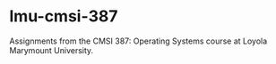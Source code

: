 # lmu-cmsi-387
Assignments from the CMSI 387: Operating Systems course at Loyola Marymount University.
